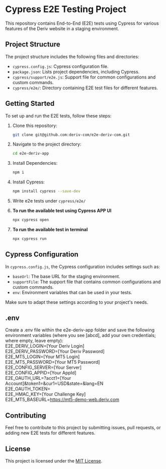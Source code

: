# Cypress E2E Testing Project 

This repository contains End-to-End (E2E) tests using Cypress for various features of the Deriv website in a staging environment. 

## Project Structure

The project structure includes the following files and directories:

- `cypress.config.js`: Cypress configuration file.
- `package.json`: Lists project dependencies, including Cypress.
- `cypress/support/e2e.js`: Support file for common configurations and custom commands.
- `cypress/e2e/`: Directory containing E2E test files for different features.

## Getting Started

To set up and run the E2E tests, follow these steps:

1. Clone this repository:

   ```bash
   git clone git@github.com:deriv-com/e2e-deriv-com.git
2. Navigate to the project directory:
    ```bash
    cd e2e-deriv-app
3. Install Dependencies:
    ```bash
    npm i
4. Install Cypress:
    ```bash
    npm install cypress --save-dev
5. Write e2e tests under `cypress/e2e/`

6. **To run the available test using Cypress APP UI**
    ```sh
    npx cypress open
    ```
7. **To run the available test in terminal**
    ```sh
    npx cypress run

## Cypress Configuration

In `cypress.config.js`, the Cypress configuration includes settings such as:

- `baseUrl`: The base URL for the staging environment.
- `supportFile`: The support file that contains common configurations and custom commands.
- `env`: Environment variables that can be used in your tests.

Make sure to adapt these settings according to your project's needs.

## .env

Create a .env file within the e2e-deriv-app folder and save the following environment variables (where you see [abcd], add your own credentials; where empty, leave empty):<br>
E2E_DERIV_LOGIN=[Your Deriv Login]<br>
E2E_DERIV_PASSWORD=[Your Deriv Password]<br>
E2E_MT5_LOGIN=[Your MT5 Login]<br>
E2E_MT5_PASSWORD=[Your MT5 Password]<br>
E2E_CONFIG_SERVER=[Your Server]<br>
E2E_CONFIG_APPID=[Your AppId]<br>
E2E_OAUTH_URL=?acct1=[Your Account]&token1=<token>&cur1=USD&state=&lang=EN<br>
E2E_OAUTH_TOKEN=<br>
E2E_HMAC_KEY=[Your Challenge Key]<br>
E2E_MT5_BASEURL=https://mt5-demo-web.deriv.com<br>

## Contributing

Feel free to contribute to this project by submitting issues, pull requests, or adding new E2E tests for different features.

## License

This project is licensed under the [MIT License](LICENSE).


